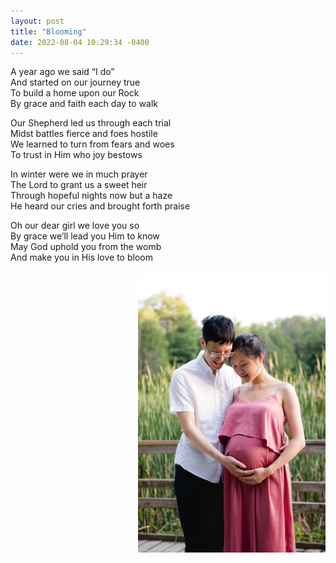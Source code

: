 ```yaml
---
layout: post
title: "Blooming"
date: 2022-08-04 10:29:34 -0400
---
```


A year ago we said “I do”  
And started on our journey true  
To build a home upon our Rock  
By grace and faith each day to walk  

Our Shepherd led us through each trial  
Midst battles fierce and foes hostile  
We learned to turn from fears and woes  
To trust in Him who joy bestows   

In winter were we in much prayer  
The Lord to grant us a sweet heir  
Through hopeful nights now but a haze  
He heard our cries and brought forth praise  

Oh our dear girl we love you so  
By grace we’ll lead you Him to know  
May God uphold you from the womb  
And make you in His love to bloom  

<img src="/assets/maternity.jpg" align="right" width="300">
